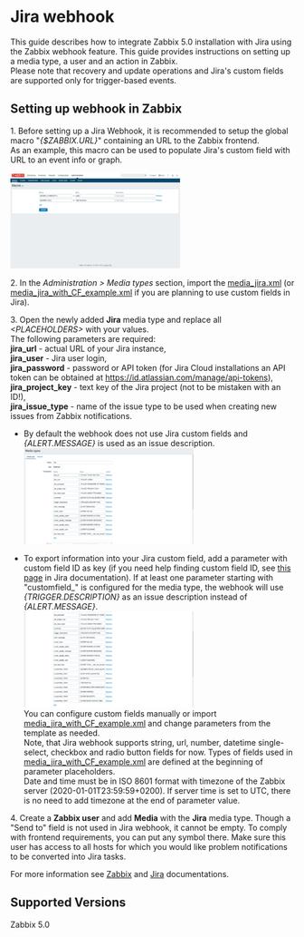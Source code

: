 # Jira webhook

This guide describes how to integrate Zabbix 5.0 installation with Jira using the Zabbix webhook feature. This guide provides instructions on setting up a media type, a user and an action in Zabbix.<br>
Please note that recovery and update operations and Jira's custom fields are supported only for trigger-based events.


## Setting up webhook in Zabbix 
1\. Before setting up a Jira Webhook, it is recommended to setup the global macro "*{$ZABBIX.URL}*" containing an URL to the Zabbix frontend.<br>
As an example, this macro can be used to populate Jira's custom field with URL to an event info or graph.  

[![](images/thumb.1.png?raw=true)](images/1.png)

2\. In the *Administration > Media types* section, import the [media_jira.xml](media_jira.xml) (or [media_jira_with_CF_example.xml](media_jira_with_CF_example.xml) if you are planning to use custom fields in Jira).

3\. Open the newly added **Jira** media type and replace all *&lt;PLACEHOLDERS&gt;* with your values.<br>
The following parameters are required:<br>
**jira_url** - actual URL of your Jira instance,<br>
**jira_user** - Jira user login,<br>
**jira_password** - password or API token (for Jira Cloud installations an API token can be obtained at https://id.atlassian.com/manage/api-tokens),<br>
**jira_project_key** - text key of the Jira project (not to be mistaken with an ID!),<br>
**jira_issue_type** - name of the issue type to be used when creating new issues from Zabbix notifications.<br>

- By default the webhook does not use Jira custom fields and *{ALERT.MESSAGE}* is used as an issue description.<br>
[![](images/thumb.2.png?raw=true)](images/2.png)

- To export information into your Jira custom field, add a parameter with custom field ID as key (if you need help finding custom field ID, see [this page](https://confluence.atlassian.com/jirakb/how-to-find-id-for-custom-field-s-744522503.html) in Jira documentation). If at least one parameter starting with "customfield_" is configured for the media type, the webhook will use *{TRIGGER.DESCRIPTION}* as an issue description instead of *{ALERT.MESSAGE}*.<br>
[![](images/thumb.3.png?raw=true)](images/3.png)<br>
You can configure custom fields manually or import [media_jira_with_CF_example.xml](media_jira_with_CF_example.xml) and change parameters from the template as needed.<br>
Note, that Jira webhook supports string, url, number, datetime single-select, checkbox and radio button fields for now. Types of fields used in [media_jira_with_CF_example.xml](media_jira_with_CF_example.xml) are defined at the beginning of parameter placeholders.<br>
Date and time must be in ISO 8601 format with timezone of the Zabbix server (2020-01-01T23:59:59+0200).
If server time is set to UTC, there is no need to add timezone at the end of parameter value.

4\. Create a **Zabbix user** and add **Media** with the **Jira** media type. 
Though a "Send to" field is not used in Jira webhook, it cannot be empty. To comply with frontend requirements, you can put any symbol there.
Make sure this user has access to all hosts for which you would like problem notifications to be converted into Jira tasks.

For more information see [Zabbix](https://www.zabbix.com/documentation/current/manual/config/notifications) and [Jira](https://support.atlassian.com/jira-software-cloud/) documentations.

## Supported Versions
Zabbix 5.0
